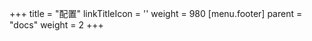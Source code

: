 +++
title = "配置"
linkTitleIcon = '<i class="fas fa-cog fa-fw"></i>'
weight = 980
[menu.footer]
  parent = "docs"
  weight = 2
+++
